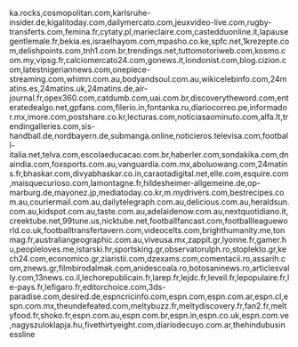 ka.rocks,cosmopolitan.com,karlsruhe-insider.de,kigalitoday.com,dailymercato.com,jeuxvideo-live.com,rugby-transferts.com,femina.fr,cytaty.pl,marieclaire.com,castedduonline.it,lapausegentlemale.fr,bekia.es,israelhayom.com,mpasho.co.ke,spfc.net,1krezepte.com,delishpoints.com,tnh1.com.br,trendings.net,tuttomotoriweb.com,kosmo.com.my,vipsg.fr,calciomercato24.com,gonews.it,londonist.com,blog.cizion.com,latestnigeriannews.com,onepiece-streaming.com,whimn.com.au,bodyandsoul.com.au,wikicelebinfo.com,24matins.es,24matins.uk,24matins.de,air-journal.fr,opex360.com,catdumb.com,uai.com.br,discoverytheword.com,enteratedealgo.net,gpfans.com,filerio.in,fontanka.ru,diariocorreo.pe,informador.mx,imore.com,postshare.co.kr,lecturas.com,noticiasaominuto.com,alfa.lt,trendingalleries.com,sis-handball.de,nordbayern.de,submanga.online,noticieros.televisa.com,football-italia.net,telva.com,escolaeducacao.com.br,haberler.com,sondakika.com,dnaindia.com,foxsports.com.au,vanguardia.com.mx,aboluowang.com,24matins.fr,bhaskar.com,divyabhaskar.co.in,caraotadigital.net,elle.com,esquire.com,maisquecurioso.com,lamontagne.fr,hildesheimer-allgemeine.de,op-marburg.de,mayonez.jp,mediatoday.co.kr,m.mydrivers.com,bestrecipes.com.au,couriermail.com.au,dailytelegraph.com.au,delicious.com.au,heraldsun.com.au,kidspot.com.au,taste.com.au,adelaidenow.com.au,nextquotidiano.it,creektube.net,99tune.us,nicktube.net,footballfancast.com,footballleagueworld.co.uk,footballtransfertavern.com,videocelts.com,brighthumanity.me,tonmag.fr,australiangeographic.com.au,viveusa.mx,zappit.gr,lyonne.fr,gamer.hu,peopleloves.me,istarski.hr,sportsking.gr,observatorulph.ro,stoplekto.gr,kech24.com,economico.gr,ziaristii.com,dzexams.com,comentacii.ro,assarih.com,znews.gr,filmbirodalmak.com,anidescoala.ro,botosaninews.ro,articlesvally.com,13news.co.il,lechorepublicain.fr,larep.fr,lejdc.fr,leveil.fr,lepopulaire.fr,le-pays.fr,lefigaro.fr,editorchoice.com,3ds-paradise.com,desired.de,espncricinfo.com,espn.com,espn.com.ar,espn.cl,espn.com.mx,theundefeated.com,meltybuzz.fr,meltydiscovery.fr,fan2.fr,meltyfood.fr,shoko.fr,espn.com.au,espn.com.br,espn.in,espn.co.uk,espn.com.ve,nagyszuloklapja.hu,fivethirtyeight.com,diariodecuyo.com.ar,thehindubusinessline